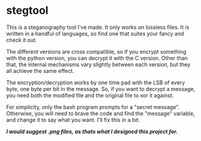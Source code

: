 # stegtool
This is a steganography tool I've made. It only works on lossless files. It is written in a handful of languages, so find one that suites your fancy and check it out.

The different versions are cross compatible, so if you encrypt something with the python version, you can decrypt it with the C version.
Other than that, the internal mechanisms vary slightly between each version, but they all achieve the same effect.

The encryption/decryption works by one time pad with the LSB of every byte, one byte per bit in the message.
So, if you want to decrypt a message, you need both the modified file and the original file to xor it against. 

For simplicity, only the bash program prompts for a "secret message". Otherwise, you will need to brave the code and find the "message" variable, and change it to say what you want.
I'll fix this in a bit.

***I would suggest .png files, as thats what I designed this project for.***
